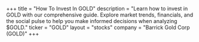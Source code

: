 +++
title = "How To Invest In GOLD"
description = "Learn how to invest in GOLD with our comprehensive guide. Explore market trends, financials, and the social pulse to help you make informed decisions when analyzing $GOLD."
ticker = "GOLD"
layout = "stocks"
company = "Barrick Gold Corp (GOLD)"
+++

